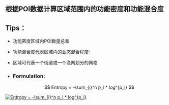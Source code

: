 ## 根据POI数据计算区域范围内的功能密度和功能混合度

## Tips：

- 功能密度区域内POI数量总和

- 功能混合度代表区域内的业态混合程度:

- 区域可代表一个街道或一个渔网划分的网格

- ### Formulation: 

  $$
  Entropy =  -\sum_{i}^n p_i * log^{p_i}
  $$

<a href="https://www.codecogs.com/eqnedit.php?latex=Entropy&space;=&space;-\sum_{i}^n&space;p_i&space;*&space;log^{p_i}" target="_blank"><img src="https://latex.codecogs.com/gif.latex?Entropy&space;=&space;-\sum_{i}^n&space;p_i&space;*&space;log^{p_i}" title="Entropy = -\sum_{i}^n p_i * log^{p_i}" /></a>
